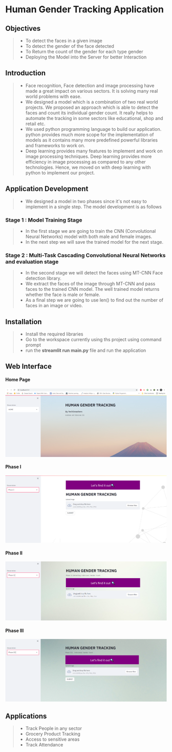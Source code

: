 # **Human Gender Tracking Application**

## **Objectives**
> * To detect the faces in a given image
> * To detect the gender of the face detected
> * To Return the count of the gender for each type gender
> * Deploying the Model into the Server for better Interaction

## **Introduction**
> * Face recognition, Face detection and image processing have made a great impact on various sectors. It is solving many real world problems with ease. 
> * We designed a model which is a combination of two real world projects. We proposed an approach which is able to detect the faces and count its individual gender count. It really helps to automate the tracking in some sectors like educational, shop and retail etc.
> * We used python programming language to build our application. python provides much more scope for the implementation of models as it contains many more predefined powerful libraries and frameworks to work on.
> * Deep learning provides many features to implement and work on image processing techniques. Deep learning provides more efficiency in image processing as compared to any other technologies. Hence, we moved on with deep learning with python to implement our project.

## **Application Development**
> * We designed a model in two phases since it's not easy to implement in a single step. The model development is as follows

### **Stage 1 : Model Training Stage**
> * In the first stage we are going to train the CNN (Convolutional Neural Networks) model with both male and female images.
> * In the next step we will save the trained model for the next stage.
### **Stage 2 : Multi-Task Cascading Convolutional Neural Networks and evaluation stage**
> * In the second stage we will detect the faces using MT-CNN Face detection library.
> * We extract the faces of the image through MT-CNN and pass faces to the trained CNN model. The well trained model returns whether the face is male or female.
> * As a final step we are going to use len() to find out the number of faces in an image or video.

## **Installation**
> * Install the required libraries
> * Go to the workspace currently using ths project using command prompt
> * run the **streamlit run main.py** file and run the application

## **Web Interface**
#### Home Page
![Home Page](https://github.com/Adi-Narayana-Madapakula/Human-Gender-Tracking-Application/blob/main/application_ui/home.png)
#### Phase I
![Phase I](https://github.com/Adi-Narayana-Madapakula/Human-Gender-Tracking-Application/blob/main/application_ui/phase1.png)
#### Phase II
![Phase II](https://github.com/Adi-Narayana-Madapakula/Human-Gender-Tracking-Application/blob/main/application_ui/phase2.png)
#### Phase III
![Phase III](https://github.com/Adi-Narayana-Madapakula/Human-Gender-Tracking-Application/blob/main/application_ui/phase3.png)

## **Applications**
> * Track People in any sector
> * Grocery Product Tracking
> * Access to sensitive areas
> * Track Attendance
